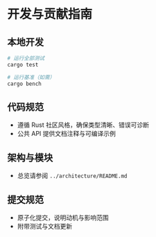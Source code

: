 # 开发与贡献指南

## 本地开发

```bash
# 运行全部测试
cargo test

# 运行基准（如需）
cargo bench
```

## 代码规范

- 遵循 Rust 社区风格，确保类型清晰、错误可诊断
- 公共 API 提供文档注释与可编译示例

## 架构与模块

- 总览请参阅 `../architecture/README.md`

## 提交规范

- 原子化提交，说明动机与影响范围
- 附带测试与文档更新
